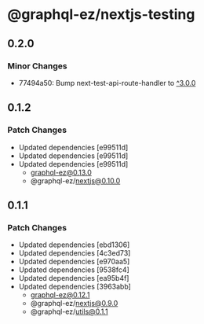 # @graphql-ez/nextjs-testing

## 0.2.0

### Minor Changes

- 77494a50: Bump next-test-api-route-handler to [^3.0.0](https://github.com/Xunnamius/next-test-api-route-handler/releases/tag/v3.0.0)

## 0.1.2

### Patch Changes

- Updated dependencies [e99511d]
- Updated dependencies [e99511d]
- Updated dependencies [e99511d]
  - graphql-ez@0.13.0
  - @graphql-ez/nextjs@0.10.0

## 0.1.1

### Patch Changes

- Updated dependencies [ebd1306]
- Updated dependencies [4c3ed73]
- Updated dependencies [e970aa5]
- Updated dependencies [9538fc4]
- Updated dependencies [ea95b4f]
- Updated dependencies [3963abb]
  - graphql-ez@0.12.1
  - @graphql-ez/nextjs@0.9.0
  - @graphql-ez/utils@0.1.1
